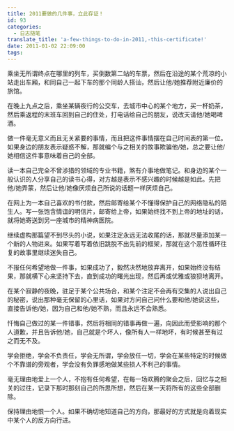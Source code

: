 ```yaml
---
title: 2011要做的几件事，立此存证！
id: 93
categories:
  - 日志随笔
translate_title: 'a-few-things-to-do-in-2011,-this-certificate!'
date: 2011-01-02 22:09:00
tags:
---
```


乘坐无所谓终点在哪里的列车，买倒数第二站的车票，然后在沿途的某个荒凉的小站走出车厢，和同自己一起下车的那个同龄人搭讪，然后让他/她推荐附近廉价的旅馆。

在晚上九点之后，乘坐某辆夜行的公交车，去城市中心的某个地方，买一杯奶茶，然后乘返程的末班车回到自己的住处，打电话给自己的朋友，说改天请他/她喝啤酒。

做一件毫无意义而且无关紧要的事情，而且把这件事情摆在自己时间表的第一位。如果身边的朋友表示疑惑不解，那就编个与之相关的故事欺骗他/她，总之要让他/她相信这件事意味着自己的全部。

读一本自己完全不曾涉猎的领域的专业书籍，煞有介事地做笔记。和身边的某个一般认识的人分享自己的读书心得，对方越是表示不感兴趣的时候越是如此。先把他/她弄蒙，然后让他/她像厌烦自己所说的话题一样厌烦自己。

在网上为一本自己喜欢的书付款，然后邮寄给某个不懂得保护自己的网络隐私的陌生人。写一张饱含情谊的明信片，邮寄给上帝，如果始终找不到上帝的地址的话，就将她寄送到另一座城市的精神病医院。

继续虚构那篇望不到尽头的小说，如果注定永远无法收尾的话，那就尽量添加某一个新的人物进来。如果写着写着依旧跳脱不出先前的框架，那就在这个恶性循环往复的故事里继续迷失自己。

不报任何希望地做一件事，如果成功了，毅然决然地放弃离开，如果始终没有结果，那就横下心来坚持下去，直到成功的曙光出现，然后再或优雅或狼狈地离开。

在某个寂静的夜晚，驻足于某个公共场合，和某个注定不会再有交集的人说出自己的秘密，说出那种毫无保留的心里话，如果对方问自己问什么要和他/她说这些，直接告诉他/她，因为自己和他/她不熟，而且永远不会熟悉。

忏悔自己做过的某一件错事，然后将相同的错事再做一遍，向因此而受影响的那个人道歉，并且告诉他/她，自己就是个坏人，像所有人一样地坏，有时候甚至有过之而无不及。

学会拒绝，学会不负责任，学会无所谓，学会放任一切，学会在某些特定的时候做个不靠谱的旁观者，学会没有负罪感地做某些损人不利己的事情。

毫无理由地爱上一个人，不抱有任何希望，在每一场欢腾的聚会之后，回忆与之相关的过往，记录下那时那刻自己的所思所想，然后在某一天将所有的这些全部删除。

保持理由地恨一个人。如果不确切地知道自己的方向，那最好的方式就是向着现实中某个人的反方向行进。